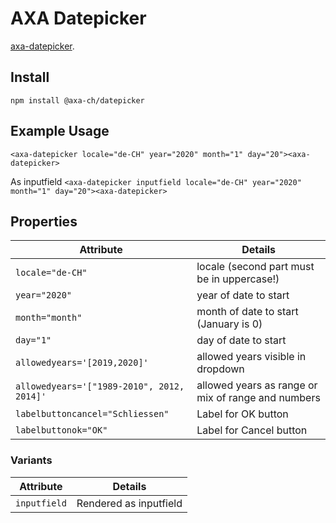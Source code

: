 # AXA Datepicker

[axa-datepicker](https://github.com/axa-ch/patterns-library/blob/develop-v2/src/components/20-molecules/datepicker/README.md).

## Install

`npm install @axa-ch/datepicker`

## Example Usage

`<axa-datepicker locale="de-CH" year="2020" month="1" day="20"><axa-datepicker>`

As inputfield
`<axa-datepicker inputfield locale="de-CH" year="2020" month="1" day="20"><axa-datepicker>`

## Properties

| Attribute                                  | Details                                            |
| ------------------------------------------ | -------------------------------------------------- |
| `locale="de-CH"`                           | locale (second part must be in uppercase!)         |
| `year="2020"`                              | year of date to start                              |
| `month="month"`                            | month of date to start (January is 0)              |
| `day="1"`                                  | day of date to start                               |
| `allowedyears='[2019,2020]'`               | allowed years visible in dropdown                  |
| `allowedyears='["1989-2010", 2012, 2014]'` | allowed years as range or mix of range and numbers |
| `labelbuttoncancel="Schliessen"`           | Label for OK button                                |
| `labelbuttonok="OK"`                       | Label for Cancel button                            |

### Variants

| Attribute    | Details                |
| ------------ | ---------------------- |
| `inputfield` | Rendered as inputfield |
